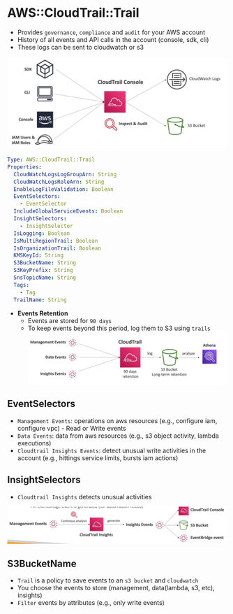 # AWS::CloudTrail::Trail

- Provides `governance`, `compliance` and `audit` for your AWS account
- History of all events and API calls in the account (console, sdk, cli)
- These logs can be sent to cloudwatch or s3

![CloudTrail](../../../images/cloudtrail.png)

```yaml
Type: AWS::CloudTrail::Trail
Properties:
  CloudWatchLogsLogGroupArn: String
  CloudWatchLogsRoleArn: String
  EnableLogFileValidation: Boolean
  EventSelectors:
    - EventSelector
  IncludeGlobalServiceEvents: Boolean
  InsightSelectors:
    - InsightSelector
  IsLogging: Boolean
  IsMultiRegionTrail: Boolean
  IsOrganizationTrail: Boolean
  KMSKeyId: String
  S3BucketName: String
  S3KeyPrefix: String
  SnsTopicName: String
  Tags:
    - Tag
  TrailName: String
```

- **Events Retention**
  - Events are stored for `90 days`
  - To keep events beyond this period, log them to S3 using `trails`
    ![CloudTrail Event Retention](../../../images/cloudtrail-event-retention.png)

## EventSelectors

- `Management Events`: operations on aws resources (e.g., configure iam, configure vpc) - Read or Write events
- `Data Events`: data from aws resources (e.g., s3 object activity, lambda executions)
- `Cloudtrail Insights Events`: detect unusual write activities in the account (e.g., hittings service limits, bursts iam actions)

## InsightSelectors

- `Cloudtrail Insights` detects unusual activities

![CloudTrail Insights](../../../images/cloudtrail-insights.png)

## S3BucketName

- `Trail` is a policy to save events to an `s3 bucket` and `cloudwatch`
- You choose the events to store (management, data(lambda, s3, etc), insights)
- `Filter` events by attributes (e.g., only write events)
